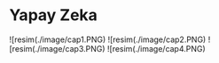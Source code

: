 # Yapay Zeka

![resim(./image/cap1.PNG)
![resim(./image/cap2.PNG)
![resim(./image/cap3.PNG)
![resim(./image/cap4.PNG)